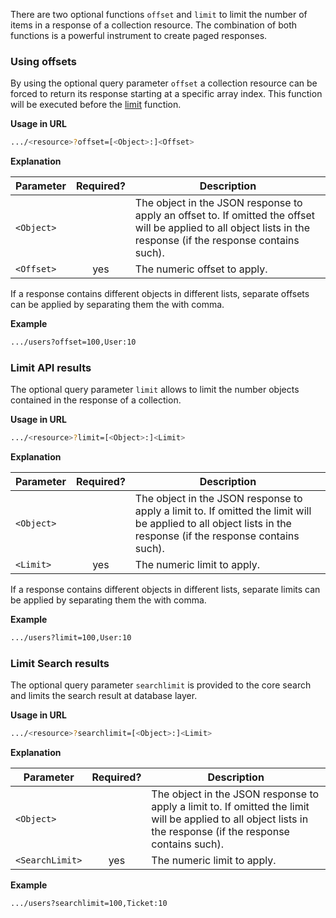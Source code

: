 There are two optional functions ```offset``` and ```limit``` to limit the number of items in a response of a collection resource. The combination of both functions is a powerful instrument to create paged responses.

### Using offsets

By using the optional query parameter ```offset``` a collection resource can be forced to return its response starting at a specific array index. This function will be executed before the [limit](#limit_results) function.

**Usage in URL**
``` bash
.../<resource>?offset=[<Object>:]<Offset>
```


**Explanation**

|Parameter|Required?|Description|
|-|:-:|-|
|```<Object>```||The object in the JSON response to apply an offset to. If omitted the offset will be applied to all object lists in the response (if the response contains such).|
|```<Offset>```|yes|The numeric offset to apply.|

If a response contains different objects in different lists, separate offsets can be applied by separating them the with comma.


**Example**

``` bash
.../users?offset=100,User:10
```


### Limit API results

The optional query parameter ```limit``` allows to limit the number objects contained in the response of a collection.

**Usage in URL**
``` bash
.../<resource>?limit=[<Object>:]<Limit>
```

**Explanation**

|Parameter|Required?|Description|
|-|:-:|-|
|```<Object>```||The object in the JSON response to apply a limit to. If omitted the limit will be applied to all object lists in the response (if the response contains such).|
|```<Limit>```|yes|The numeric limit to apply.|

If a response contains different objects in different lists, separate limits can be applied by separating them the with comma.


**Example**

``` bash
.../users?limit=100,User:10
```

### Limit Search results

The optional query parameter ```searchlimit``` is provided to the core search and limits the search result at database layer.

**Usage in URL**
``` bash
.../<resource>?searchlimit=[<Object>:]<Limit>
```

**Explanation**

|Parameter|Required?|Description|
|-|:-:|-|
|```<Object>```||The object in the JSON response to apply a limit to. If omitted the limit will be applied to all object lists in the response (if the response contains such).|
|```<SearchLimit>```|yes|The numeric limit to apply.|

**Example**

``` bash
.../users?searchlimit=100,Ticket:10
```
